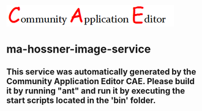 ![CAE](https://github.com/CAE-Community-Application-Editor/CAE-Deployment-Temp/blob/master/microservice-ma-hossner-image-service/img/logo.png)  

ma-hossner-image-service
===================


This service was automatically generated by the Community Application Editor CAE. Please build it by running "ant" and run it by executing the start scripts located in the 'bin' folder.
---------------
